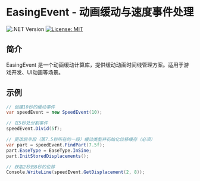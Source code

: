 # EasingEvent - 动画缓动与速度事件处理

![.NET Version](https://img.shields.io/badge/.NET-%3E%3D8.0-blue)
[![License: MIT](https://img.shields.io/badge/License-MIT-yellow.svg)](LICENSE)

## 简介

EasingEvent 是一个动画缓动计算库，提供缓动动画时间线管理方案。适用于游戏开发、UI动画等场景。

## 示例

```csharp
// 创建10秒的缓动事件
var speedEvent = new SpeedEvent(10);

// 在5秒处分割事件
speedEvent.Divid(5f);

// 更改后半段（第7.5秒所在的一段）缓动类型并初始化位移缓存（必须）
var part = speedEvent.FindPart(7.5f);
part.EaseType = EaseType.InSine;
part.InitStoredDisplacements();

// 获取2秒到8秒的位移
Console.WriteLine(speedEvent.GetDisplacement(2, 8));
```
